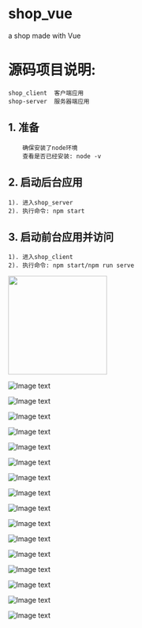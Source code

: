 # shop_vue
a shop made with Vue

# 源码项目说明:
	shop_client  客户端应用
	shop-server  服务器端应用



## 1. 准备
	    确保安装了node环境
		查看是否已经安装: node -v

## 2. 启动后台应用
	1). 进入shop_server
	2). 执行命令: npm start

## 3. 启动前台应用并访问
	1). 进入shop_client 
	2). 执行命令: npm start/npm run serve
	
<img src="https://github.com/walker95279527/foodshop/blob/master/%E9%A1%B9%E7%9B%AE%E6%88%AA%E5%9B%BE/1.png" width="200" height="200" alt=""/><br/>


![Image text](https://github.com/walker95279527/foodshop/blob/master/%E9%A1%B9%E7%9B%AE%E6%88%AA%E5%9B%BE/2.png)

![Image text](https://github.com/walker95279527/foodshop/blob/master/%E9%A1%B9%E7%9B%AE%E6%88%AA%E5%9B%BE/3.png)

![Image text](https://github.com/walker95279527/foodshop/blob/master/%E9%A1%B9%E7%9B%AE%E6%88%AA%E5%9B%BE/4.png)

![Image text](https://github.com/walker95279527/foodshop/blob/master/%E9%A1%B9%E7%9B%AE%E6%88%AA%E5%9B%BE/5.png)

![Image text](https://github.com/walker95279527/foodshop/blob/master/%E9%A1%B9%E7%9B%AE%E6%88%AA%E5%9B%BE/6.png)

![Image text](https://github.com/walker95279527/foodshop/blob/master/%E9%A1%B9%E7%9B%AE%E6%88%AA%E5%9B%BE/7.png)

![Image text](https://github.com/walker95279527/foodshop/blob/master/%E9%A1%B9%E7%9B%AE%E6%88%AA%E5%9B%BE/8.png)

![Image text](https://github.com/walker95279527/foodshop/blob/master/%E9%A1%B9%E7%9B%AE%E6%88%AA%E5%9B%BE/9.png)

![Image text](https://github.com/walker95279527/foodshop/blob/master/%E9%A1%B9%E7%9B%AE%E6%88%AA%E5%9B%BE/10.png)

![Image text](https://github.com/walker95279527/foodshop/blob/master/%E9%A1%B9%E7%9B%AE%E6%88%AA%E5%9B%BE/11.png)

![Image text](https://github.com/walker95279527/foodshop/blob/master/%E9%A1%B9%E7%9B%AE%E6%88%AA%E5%9B%BE/12.png)

![Image text](https://github.com/walker95279527/foodshop/blob/master/%E9%A1%B9%E7%9B%AE%E6%88%AA%E5%9B%BE/13.png)

![Image text](https://github.com/walker95279527/foodshop/blob/master/%E9%A1%B9%E7%9B%AE%E6%88%AA%E5%9B%BE/14.png)

![Image text](https://github.com/walker95279527/foodshop/blob/master/%E9%A1%B9%E7%9B%AE%E6%88%AA%E5%9B%BE/15.png)

![Image text](https://github.com/walker95279527/foodshop/blob/master/%E9%A1%B9%E7%9B%AE%E6%88%AA%E5%9B%BE/16.png)

![Image text](https://github.com/walker95279527/foodshop/blob/master/%E9%A1%B9%E7%9B%AE%E6%88%AA%E5%9B%BE/17.png)

